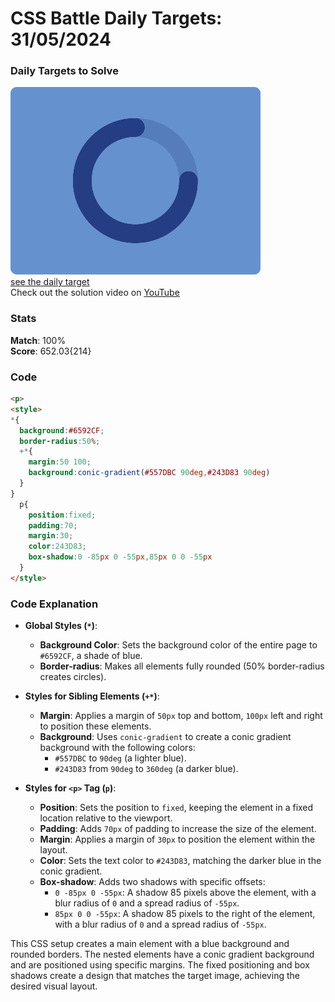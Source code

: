 # CSS Battle Daily Targets: 31/05/2024

### Daily Targets to Solve

![picture of daily target](./images/31.png)  
[see the daily target](https://cssbattle.dev/play/MeYbCyj7tP6rh8vBCbit)  
Check out the solution video on [YouTube](https://www.youtube.com/watch?v=YPghGoNd35s)

### Stats

**Match**: 100%  
**Score**: 652.03{214}

### Code

```html
<p>
<style>
*{
  background:#6592CF;
  border-radius:50%;
  +*{
    margin:50 100;
    background:conic-gradient(#557DBC 90deg,#243D83 90deg)
  }
}
  p{
    position:fixed;
    padding:70;
    margin:30;
    color:243D83;
    box-shadow:0 -85px 0 -55px,85px 0 0 -55px
  }
</style>
```

### Code Explanation

- **Global Styles (`*`)**:
  - **Background Color**: Sets the background color of the entire page to `#6592CF`, a shade of blue.
  - **Border-radius**: Makes all elements fully rounded (50% border-radius creates circles).
  
- **Styles for Sibling Elements (`+*`)**:
  - **Margin**: Applies a margin of `50px` top and bottom, `100px` left and right to position these elements.
  - **Background**: Uses `conic-gradient` to create a conic gradient background with the following colors:
    - `#557DBC` to `90deg` (a lighter blue).
    - `#243D83` from `90deg` to `360deg` (a darker blue).

- **Styles for `<p>` Tag (`p`)**:
  - **Position**: Sets the position to `fixed`, keeping the element in a fixed location relative to the viewport.
  - **Padding**: Adds `70px` of padding to increase the size of the element.
  - **Margin**: Applies a margin of `30px` to position the element within the layout.
  - **Color**: Sets the text color to `#243D83`, matching the darker blue in the conic gradient.
  - **Box-shadow**: Adds two shadows with specific offsets:
    - `0 -85px 0 -55px`: A shadow 85 pixels above the element, with a blur radius of `0` and a spread radius of `-55px`.
    - `85px 0 0 -55px`: A shadow 85 pixels to the right of the element, with a blur radius of `0` and a spread radius of `-55px`.

This CSS setup creates a main element with a blue background and rounded borders. The nested elements have a conic gradient background and are positioned using specific margins. The fixed positioning and box shadows create a design that matches the target image, achieving the desired visual layout.
